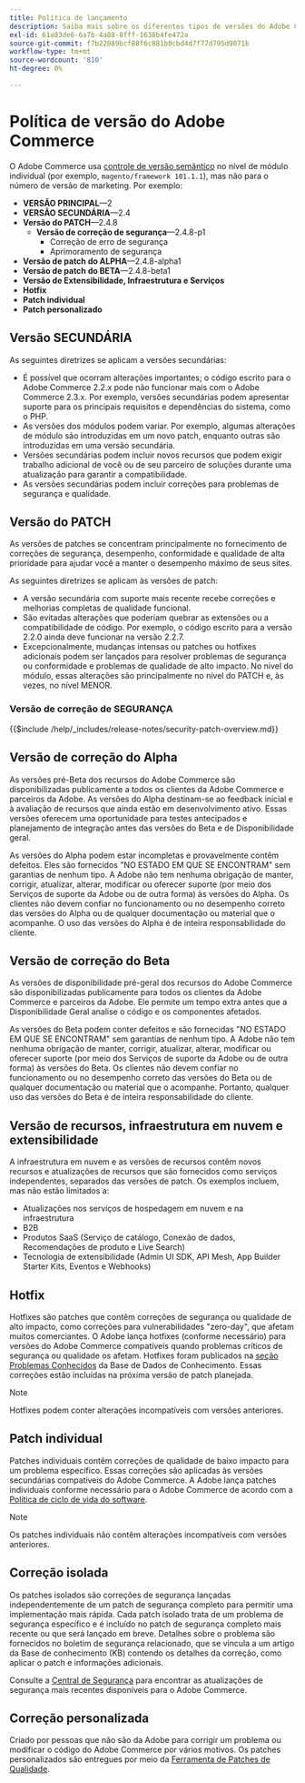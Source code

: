 ```yaml
---
title: Política de lançamento
description: Saiba mais sobre os diferentes tipos de versões do Adobe Commerce.
exl-id: 61a83de6-6a7b-4a88-8fff-1638b4fe472a
source-git-commit: f7b22089bcf88f6c881b0cbd4d7f77d795d9071b
workflow-type: tm+mt
source-wordcount: '810'
ht-degree: 0%

---
```


# Política de versão do Adobe Commerce

O Adobe Commerce usa [controle de versão semântico](https://semver.org/) no nível de módulo individual (por exemplo, `magento/framework 101.1.1`), mas não para o número de versão de marketing. Por exemplo:

- **VERSÃO PRINCIPAL**—2
- **VERSÃO SECUNDÁRIA**—2.4
- **Versão do PATCH**—2.4.8
   - **Versão de correção de segurança**—2.4.8-p1
      - Correção de erro de segurança
      - Aprimoramento de segurança
- **Versão de patch do ALPHA**—2.4.8-alpha1
- **Versão de patch do BETA**—2.4.8-beta1
- **Versão de Extensibilidade, Infraestrutura e Serviços**
- **Hotfix**
- **Patch individual**
- **Patch personalizado**

## Versão SECUNDÁRIA

As seguintes diretrizes se aplicam a versões secundárias:

- É possível que ocorram alterações importantes; o código escrito para o Adobe Commerce 2.2.x pode não funcionar mais com o Adobe Commerce 2.3.x. Por exemplo, versões secundárias podem apresentar suporte para os principais requisitos e dependências do sistema, como o PHP.
- As versões dos módulos podem variar. Por exemplo, algumas alterações de módulo são introduzidas em um novo patch, enquanto outras são introduzidas em uma versão secundária.
- Versões secundárias podem incluir novos recursos que podem exigir trabalho adicional de você ou de seu parceiro de soluções durante uma atualização para garantir a compatibilidade.
- As versões secundárias podem incluir correções para problemas de segurança e qualidade.

## Versão do PATCH

As versões de patches se concentram principalmente no fornecimento de correções de segurança, desempenho, conformidade e qualidade de alta prioridade para ajudar você a manter o desempenho máximo de seus sites.

As seguintes diretrizes se aplicam às versões de patch:

- A versão secundária com suporte mais recente recebe correções e melhorias completas de qualidade funcional.
- São evitadas alterações que poderiam quebrar as extensões ou a compatibilidade de código. Por exemplo, o código escrito para a versão 2.2.0 ainda deve funcionar na versão 2.2.7.
- Excepcionalmente, mudanças intensas ou patches ou hotfixes adicionais podem ser lançados para resolver problemas de segurança ou conformidade e problemas de qualidade de alto impacto. No nível do módulo, essas alterações são principalmente no nível do PATCH e, às vezes, no nível MENOR.

### Versão de correção de SEGURANÇA

{{$include /help/_includes/release-notes/security-patch-overview.md}}

## Versão de correção do Alpha

As versões pré-Beta dos recursos do Adobe Commerce são disponibilizadas publicamente a todos os clientes da Adobe Commerce e parceiros da Adobe. As versões do Alpha destinam-se ao feedback inicial e à avaliação de recursos que ainda estão em desenvolvimento ativo. Essas versões oferecem uma oportunidade para testes antecipados e planejamento de integração antes das versões do Beta e de Disponibilidade geral.

As versões do Alpha podem estar incompletas e provavelmente contêm defeitos. Eles são fornecidos &quot;NO ESTADO EM QUE SE ENCONTRAM&quot; sem garantias de nenhum tipo. A Adobe não tem nenhuma obrigação de manter, corrigir, atualizar, alterar, modificar ou oferecer suporte (por meio dos Serviços de suporte da Adobe ou de outra forma) às versões do Alpha. Os clientes não devem confiar no funcionamento ou no desempenho correto das versões do Alpha ou de qualquer documentação ou material que o acompanhe. O uso das versões do Alpha é de inteira responsabilidade do cliente.

## Versão de correção do Beta

As versões de disponibilidade pré-geral dos recursos do Adobe Commerce são disponibilizadas publicamente para todos os clientes da Adobe Commerce e parceiros da Adobe. Ele permite um tempo extra antes que a Disponibilidade Geral analise o código e os componentes afetados.

As versões do Beta podem conter defeitos e são fornecidas &quot;NO ESTADO EM QUE SE ENCONTRAM&quot; sem garantias de nenhum tipo. A Adobe não tem nenhuma obrigação de manter, corrigir, atualizar, alterar, modificar ou oferecer suporte (por meio dos Serviços de suporte da Adobe ou de outra forma) às versões do Beta. Os clientes não devem confiar no funcionamento ou no desempenho correto das versões do Beta ou de qualquer documentação ou material que o acompanhe. Portanto, qualquer uso das versões do Beta é de inteira responsabilidade do cliente.

## Versão de recursos, infraestrutura em nuvem e extensibilidade

A infraestrutura em nuvem e as versões de recursos contêm novos recursos e atualizações de recursos que são fornecidos como serviços independentes, separados das versões de patch. Os exemplos incluem, mas não estão limitados a:

- Atualizações nos serviços de hospedagem em nuvem e na infraestrutura
- B2B
- Produtos SaaS (Serviço de catálogo, Conexão de dados, Recomendações de produto e Live Search)
- Tecnologia de extensibilidade (Admin UI SDK, API Mesh, App Builder Starter Kits, Eventos e Webhooks)

## Hotfix

Hotfixes são patches que contêm correções de segurança ou qualidade de alto impacto, como correções para vulnerabilidades &quot;zero-day&quot;, que afetam muitos comerciantes. O Adobe lança hotfixes (conforme necessário) para versões do Adobe Commerce compatíveis quando problemas críticos de segurança ou qualidade os afetam. Hotfixes foram publicados na [seção Problemas Conhecidos](https://support.magento.com/hc/en-us/sections/360003869892-Known-issues-patches-attached-) da Base de Dados de Conhecimento. Essas correções estão incluídas na próxima versão de patch planejada.

>[!NOTE]
>
>Hotfixes podem conter alterações incompatíveis com versões anteriores.

## Patch individual

Patches individuais contêm correções de qualidade de baixo impacto para um problema específico. Essas correções são aplicadas às versões secundárias compatíveis do Adobe Commerce. A Adobe lança patches individuais conforme necessário para o Adobe Commerce de acordo com a [Política de ciclo de vida do software](https://www.adobe.com/content/dam/cc/en/legal/terms/enterprise/pdfs/Adobe-Commerce-Software-Lifecycle-Policy.pdf).

>[!NOTE]
>
>Os patches individuais não contêm alterações incompatíveis com versões anteriores.

## Correção isolada

Os patches isolados são correções de segurança lançadas independentemente de um patch de segurança completo para permitir uma implementação mais rápida. Cada patch isolado trata de um problema de segurança específico e é incluído no patch de segurança completo mais recente ou que será lançado em breve. Detalhes sobre o problema são fornecidos no boletim de segurança relacionado, que se vincula a um artigo da Base de conhecimento (KB) contendo os detalhes da correção, como aplicar o patch e informações adicionais.

Consulte a [Central de Segurança](https://helpx.adobe.com/security/products/magento.html) para encontrar as atualizações de segurança mais recentes disponíveis para o Adobe Commerce.

## Correção personalizada

Criado por pessoas que não são da Adobe para corrigir um problema ou modificar o código do Adobe Commerce por vários motivos. Os patches personalizados são entregues por meio da [Ferramenta de Patches de Qualidade](https://experienceleague.adobe.com/en/docs/commerce-operations/tools/quality-patches-tool/usage).
